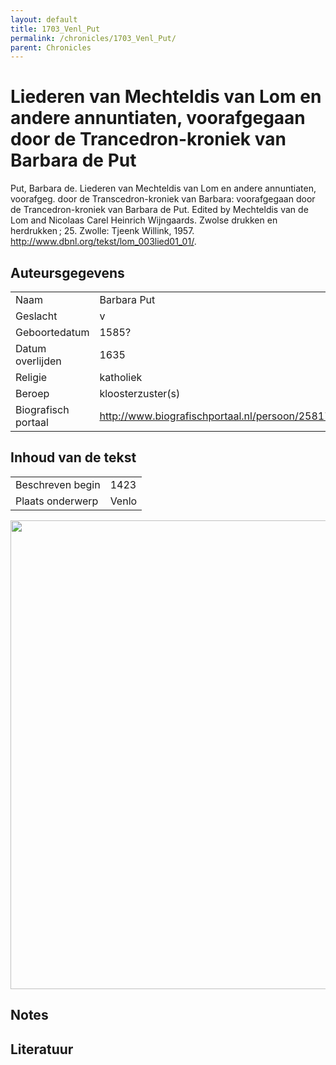 ```yaml
---
layout: default
title: 1703_Venl_Put
permalink: /chronicles/1703_Venl_Put/
parent: Chronicles
--- 
```



# Liederen van Mechteldis van Lom en andere annuntiaten, voorafgegaan door de Trancedron-kroniek van Barbara de Put 

Put, Barbara de. Liederen van Mechteldis van Lom en andere annuntiaten, voorafgeg. door de Transcedron-kroniek van Barbara: voorafgegaan door de Trancedron-kroniek van Barbara de Put. Edited by Mechteldis van de Lom and Nicolaas Carel Heinrich Wijngaards. Zwolse drukken en herdrukken ; 25. Zwolle: Tjeenk Willink, 1957. http://www.dbnl.org/tekst/lom_003lied01_01/. 

## Auteursgegevens 

| | | 
| --------------- | --------------- | 
| Naam | Barbara Put | 
| Geslacht | v | 
 | Geboortedatum | 1585? | 
| Datum overlijden | 1635 | 
| Religie | katholiek | 
| Beroep | kloosterzuster(s) | 
| Biografisch portaal | http://www.biografischportaal.nl/persoon/25817089 | 

## Inhoud van de tekst 

| | | 
| --------------- | --------------- | 
| Beschreven begin | 1423 | 
| Plaats onderwerp | Venlo | 

[<img src="..\..\barplots_chronicles\1703_Venl_Put.jpg" width="750"/>](..\..\barplots_chronicles\1703_Venl_Put.jpg) 

## Notes 

## Literatuur 

